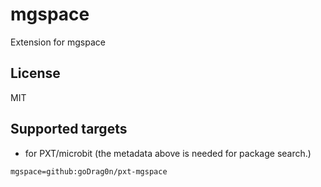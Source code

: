 # mgspace

Extension for mgspace

## License

MIT

## Supported targets

* for PXT/microbit
(the metadata above is needed for package search.)

```package
mgspace=github:goDrag0n/pxt-mgspace
```
